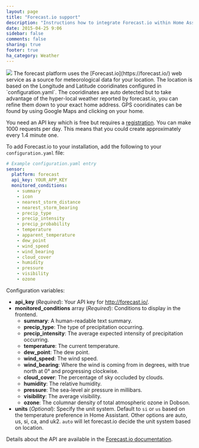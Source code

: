 ```yaml
---
layout: page
title: "Forecast.io support"
description: "Instructions how to integrate Forecast.io within Home Assistant."
date: 2015-04-25 9:06
sidebar: false
comments: false
sharing: true
footer: true
ha_category: Weather
---
```


<img src='/images/supported_brands/weather-few-clouds.png' class='brand pull-right' />
The forecast platform uses the [Forecast.io](https://forecast.io/) web service as a source for meteorological data for your location. The location is based on the Longitude and Latitude cooridinates configured in `configuration.yaml`.  The cooridinates are auto detected but to take advantage of the hyper-local weather reported by forecast.io, you can refine them down to your exact home address.  GPS cooridinates can be found by using Google Maps and clicking on your home.

You need an API key which is free but requires a [registration](https://developer.forecast.io/register). You can make 1000 requests per day. This means that you could create approximately every 1.4 minute one.

To add Forecast.io to your installation, add the following to your `configuration.yaml` file:

```yaml
# Example configuration.yaml entry
sensor:
  platform: forecast
  api_key: YOUR_APP_KEY
  monitored_conditions:
    - summary
    - icon
    - nearest_storm_distance
    - nearest_storm_bearing
    - precip_type
    - precip_intensity
    - precip_probability
    - temperature
    - apparent_temperature
    - dew_point
    - wind_speed
    - wind_bearing
    - cloud_cover
    - humidity
    - pressure
    - visibility
    - ozone
```

Configuration variables:

- **api_key** (*Required*): Your API key for http://forecast.io/. 
- **monitored_conditions** array (*Required*): Conditions to display in the frontend.
  - **summary**: A human-readable text summary.
  - **precip_type**: The type of precipitation occurring.
  - **precip_intensity**: The average expected intensity of precipitation occurring.
  - **temperature**: The current temperature.
  - **dew_point**: The dew point.
  - **wind_speed**: The wind speed.
  - **wind_bearing**: Where the wind is coming from in degrees, with true north at 0° and progressing clockwise.
  - **cloud_cover**: The percentage of sky occluded by clouds.
  - **humidity**: The relative humidity.
  - **pressure**: The sea-level air pressure in millibars.
  - **visibility**: The average visibility.
  - **ozone**: The columnar density of total atmospheric ozone in Dobson.
- **units** (*Optional*): Specify the unit system. Default to `si` or `us` based on the temperature preference in Home Assistant. Other options are auto, us, si, ca, and uk2.
`auto` will let forecast.io decide the unit system based on location.

Details about the API are available in the [Forecast.io documentation](https://developer.forecast.io/docs/v2).
